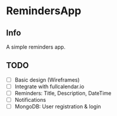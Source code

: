# RemindersApp

## Info
A simple reminders app.

## TODO
- [ ] Basic design (Wireframes)
- [ ] Integrate with fullcalendar.io
- [ ] Reminders: Title, Description, DateTime
- [ ] Notifications
- [ ] MongoDB: User registration & login